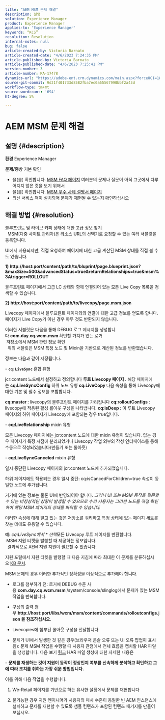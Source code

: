 ```yaml
---
title: "AEM MSM 문제 해결"
description: 설명
solution: Experience Manager
product: Experience Manager
applies-to: "Experience Manager"
keywords: “KCS”
resolution: Resolution
internal-notes: null
bug: false
article-created-by: Victoria Barnato
article-created-date: "4/6/2023 7:24:35 PM"
article-published-by: Victoria Barnato
article-published-date: "4/6/2023 7:25:41 PM"
version-number: 3
article-number: KA-17478
dynamics-url: "https://adobe-ent.crm.dynamics.com/main.aspx?forceUCI=1&pagetype=entityrecord&etn=knowledgearticle&id=d219e1a3-b0d4-ed11-a7c7-6045bd006295"
source-git-commit: 9d21f401733d8582fba7ec0a55567990bbf2a43d
workflow-type: tm+mt
source-wordcount: '694'
ht-degree: 5%

---
```


# AEM MSM 문제 해결

## 설명 {#description}

<b>환경</b>
Experience Manager


<b>문제/증상</b>
기본 확인



- 을(를) 확인합니다. [MSM FAQ 페이지](https://helpx.adobe.com/experience-manager/kb/index/msm_faq.html) 여러분의 문제나 질문이 아직 그곳에서 다루어지지 않은 것을 보기 위해서
- 을(를) 확인합니다. [MSM 우수 사례 설명서 페이지](https://experienceleague.adobe.com/docs/experience-manager-65/administering/introduction/msm-best-practices.html?lang=en)
- 최신 서비스 팩이 설치되어 문제가 재현될 수 있는지 확인하십시오



## 해결 방법 {#resolution}

블루프린트 및 라이브 카피 상태에 대한 고급 정보 찾기<br> 
MSM(다중 사이트 관리자)은 리소스 URL의 선택기로 요청할 수 있는 여러 서블릿을 등록합니다.

UI에서 사용되지만, 직접 요청하여 페이지에 대한 고급 계산된 MSM 상태를 직접 볼 수도 있습니다.

<b>1) http://host:port/content/path/to/bluprint/page.blueprint.json?&amp;maxSize=500&amp;advancedStatus=true&amp;returnRelationships=true&amp;msm%3Atrigger=ROLLOUT</b>

블루프린트 페이지에서 고급 LC 상태와 함께 연결되어 있는 모든 Live Copy 목록을 검색할 수 있습니다.



<b>2) http://host:port/content/path/to/livecopy/page.msm.json</b>

Livecopy 페이지에서 블루프린트 페이지와의 연결에 대한 고급 정보를 얻도록 합니다.
페이지가 Live Copy가 아닌 경우 아무 것도 반환되지 않습니다.



이러한 서블릿은 다음을 통해 DEBUG 로그 메시지를 생성합니다 <b>com.day.cq.wcm.msm </b>확인할 가치가 있는 로거
<br> 저장소에서 MSM 관련 정보 확인<br> 
위의 서블릿은 MSM 특정 노드 및 Mixin을 기반으로 계산된 정보를 반환했습니다.

정보는 다음과 같이 저장됩니다.

- <b>`cq:LiveSync` </b>혼합<b> </b>유형

jcr:content 노드에서 설정하고 정의합니다 <b>루트 Livecopy 페이지 .</b>
해당 페이지에는 <b>cq:LiveSyncConfig</b> 하위 노드 유형 <b>cq:LiveCopy </b>다음 속성을 통해 Livecopy에 대한 기본 및 필수 정보를 포함합니다.

<b>cq:master : </b>livecopy의 블루프린트 페이지를 가리킵니다
<b>cq:rolloutConfigs</b> : livecopy에 적용된 활성 롤아웃 구성을 나타냅니다.
<b>cq:isDeep : </b>이 루트 Livecopy 페이지의 하위 페이지가 Livecopy에 포함되는 경우 true입니다.



- <b>cq:LiveRelationship</b> mixin 유형

모든 Livecopy 페이지에는 jcr:content 노드에 대한 mixin 유형이 있습니다.
없는 경우 페이지가 특정 시점에 분리되었거나 Livecopy 작업 외부의 작성 인터페이스를 통해 수동으로 작성되었습니다(만들기 또는 롤아웃)



- <b>cq:LiveSyncCanceled</b> mixin 유형

일시 중단된 Livecopy 페이지의 jcr:content 노드에 추가되었습니다.

하위 페이지에도 적용되는 경우 일시 중단: cq:isCancedForChildren=true 속성이 동일한 노드에 추가됩니다.



거기에 있는 정보는 물론 UI에 반영되어야 합니다. *그러나 UI 또는 MSM 동작을 질문할 수 있는 비정상적인 상황이 발생할 수 있으므로 수퍼 사용자는 그러한 노드를 직접 확인하여 해당 MSM 페이지의 상태를 파악할 수 있습니다.*

이러한 속성에 대해 알고 있는 것은 저장소를 쿼리하고 특정 상태에 있는 페이지 세트를 찾는 데에도 유용할 수 있습니다.

예: *cq:LiveSync에서 \* 선택*모든 Livecopy 루트 페이지를 반환합니다.
<br> MSM 지원 티켓을 발행할 때 제공하는 정보입니다.<br> 
결과적으로 AEM 지원 지원이 필요할 수 있습니다.

지원 포털에서 지원 티켓을 발행할 때 다음 지침에 따라 최대한 이 문제를 분류하십시오 [KB 문서](https://experienceleague.adobe.com/docs/experience-cloud-kcs/kbarticles/KA-17494.html).

MSM 문제의 경우 이러한 추가적인 정확성을 이상적으로 추가해야 합니다.

- 로그를 첨부하기 전: 로거에 DEBUG 수준 사용 <b>com.day.cq.wcm.msm </b>/system/console/slinglog에서 문제가 있는 MSM 작업을 반복합니다.

- 구성의 출력 첨부 <b>http://host:port/libs/wcm/msm/content/commands/rolloutconfigs.json 을 참조하십시오.</b>

- Livecopies에 첨부된 롤아웃 구성을 전달합니다

- 문제가 UI에서 발생한 것 같은 경우(브라우저 콘솔 오류 또는 UI 오류 팝업이 표시됨): 문제 MSM 작업을 수행할 때 사용자 관점에서 전체 흐름을 캡처할 HAR 파일을 생성합니다. 다음 보기 [링크](https://help.tenderapp.com/kb/troubleshooting-your-tender-site/generating-an-har-file) HAR 파일 생성에 대한 자세한 내용은

- <b>문제를 재생하는 것이 지원이 동작이 정상인지 여부를 신속하게 분석하고 확인하고 그에 따라 조치를 취하는 가장 쉬운 방법입니다.</b>

이를 위해 다음 작업을 수행합니다.

1) We-Retail 페이지를 기반으로 하는 유사한 설정에서 문제를 재현합니다

2) 불가능한 경우 지원 엔지니어가 사용자의 패치 수준이 동일한 빈 AEM 인스턴스에 설치하고 문제를 재현할 수 있도록 샘플 컨텐츠가 포함된 컨텐츠 패키지를 만들어 보십시오.
